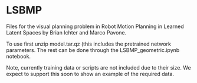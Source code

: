 # LSBMP
Files for the visual planning problem in Robot Motion Planning in Learned Latent Spaces by Brian Ichter and Marco Pavone.

To use first unzip model.tar.qz (this includes the pretrained network parameters. The rest can be done through the LSBMP_geometric.ipynb notebook.

Note, currently training data or scripts are not included due to their size. We expect to support this soon to show an example of the required data.
